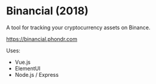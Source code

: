 # Binancial (2018)
A tool for tracking your cryptocurrency assets on Binance.

https://binancial.phondr.com

Uses:
* Vue.js
* ElementUI
* Node.js / Express
